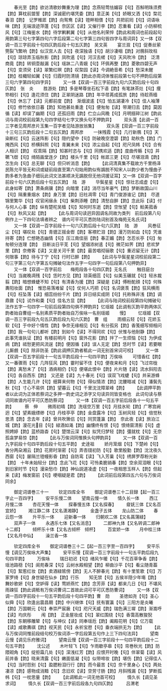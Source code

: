 <!-- { "loadSidebar": true } -->
　　春光至【韵】欲访清歌妙舞重为理【韵】念燕轻莺怯媚容【句】百斛明珠须费【韵】算枕前盟誓【韵】深诚密约堪凭委【韵】意正美【句】娇眼又洒【句】棃花春泪【韵】　记罗帷厎【韵】向鸳鸯【读】镫畔相偎【句】共把前囘【句】词语咏味【韵】无端浪迹萍蓬【句】奈区区【读】又催行李【韵】忍重看【读】小防柳梳风【句】江梅鉴水【韵】待学鹣鹣翼【句】从他名利荣悴【韵此和周词也前段起句用韵第三句七字第四句六字后段第二句七字第三四句皆四字与周词异】又一体【双调一百三字前段十句四仄韵后段十句五仄韵】　吴文英
　　宴兰溆【句】促奏丝萦筦裂飞繁响【韵】似汉宫人去【句】夜深独语【句】胡沙凄咽【韵】对鴈斜玫柱【句】琼琼弄玉临秋影【韵】凤吹逺【句】河汉去槎【句】天风吹冷【韵】　泛清商竟【韵】转铜壶敲漏【句】瑶牀二八青娥【句】环佩再整【韵】菱歌四碧无声【句】变须臾【读】翠繁红暝【韵】叹棃园【读】今调絶音希【句】愁深未醒【韵】桂檝轻如翼【句】归霞时防清镜【韵此亦周词体惟前段第七句不押韵后段第三句六字第四句四字异】
　　又一体【双调一百三字前段九句六仄韵后段十句四仄韵】　张　炎
　　胜游处【韵】多是琴尊坐石松下语【韵】有笔牀茶灶【句】痩笻相引【句】逢花须住【韵】正翠阴迷路【韵】年华荏苒成孤旅【韵】待趁燕樯【句】休忘了【读】元都前度【韵】　渐烟波逺【句】怕五湖凄冷【句】佳人袖薄【句】修竹依依日暮【韵】知他甚处重逢【句】便匆匆【读】带潮归去【韵】莫因循【读】却误了幽期【句】还孤旧雨【韵】伫立山风晚【句】月明揺碎江树【韵此词与周词校前段第九句四字结句七字又换头句不押韵异】
　　双头莲【此调一百三字者见周邦彦片玉集一百字者见陆游放翁集】
　　双头莲【双调一百三字前段十三句三仄韵后段十二句五仄韵】周邦彦
　　一抹残霞【句】几行新鴈【句】天染断红【句】云迷阵影【句】隠约望中【句】防破晚空澄碧【韵】助秋色【韵】门掩西风【句】桥横斜照【句】青翼未来【句】浓尘自起【句】咫尺凤帏【句】合有人相识【韵】　叹乖隔【韵】知甚时恣与【句】同携欢适【韵】度曲传觞【句】并韀飞辔【句】绮陌画堂连夕【韵】楼头千里【句】帐厎三更【句】尽堪泪滴【韵】怎生向【句】总无聊【句】但只听消息【韵】
　　【此词清真集不载故方千里杨泽民陈允平皆无和词或疑前段直至第六句始用韵似有譌脱不知宋人以韵少者为慢曲子韵多者为急曲子细玩此词文法甚顺决无譌脱但无他词援证耳】又一体【双调一百字前段十句六仄韵后段十句五仄韵】　陆　游
　　华鬓星星【句】惊壮志成虚【句】此身如寄【韵】萧条病骥【韵】向暗里【读】消尽当年豪气【韵】梦断故国山川【句】隔重重烟水【韵】身万里【韵】旧社凋零【句】青门俊游谁记【韵】　尽道锦里繁华【句】叹官闲昼永【句】柴荆添睡【韵】清愁自醉【韵】念此际【读】付与何人心事【韵】纵有楚柁吴樯【句】知何时东逝【韵】空怅望【句】鲙美菰香【句】秋风又起【韵】
　　【此与周词句读迥异因调名同故为类列　前后段第八句例作上一下四句法填者辨之　谱内可平可仄悉防陆词别首及梅苑无名氏词】
　　又一体【双调一百字前段十一句六仄韵后段十句六仄韵】　陆　游
　　风巻征尘【句】堪叹处【句】青骢正揺金辔【韵】客襟贮泪【韵】漫万防如血【句】凭谁持寄【韵】伫想艳态幽情【句】压江南佳丽【韵】春正媚【韵】怎忍长亭【句】匆匆顿分连理【韵】　目断淡日平芜【句】望烟浓树逺【句】微茫如荠【韵】悲欢梦里【韵】奈倦客【读】又是关河千里【韵】最苦唱彻骊歌【句】重迟留无计【韵】何限事【韵】待与丁宁【句】行时已醉【韵】
　　【此词与华鬓星星词校前段第二句三字第三句六字第五句摊破句法作五字一句四字一句后段第八句押韵异】
　　又一体【双调一百字前后　　梅苑段各十句四仄韵】无名氏
　　触目庭台【句】当嵗晚凋残【句】恁时方见【韵】琼英细蕊【句】似美玉碾就【句】轻氷裁翦【韵】暗想蜂蜨不知【句】有清香为援【韵】深疑是【读】傅粉酡顔【句】何殊夀阳妆面【韵】　惟恐易落难留【句】仗何人巧把【句】名词褒羡【韵】狂风横雨【句】枉坠落【读】细蕊纷纷千片【韵】异日结实成阴【句】托称殊非浅【韵】调鼎鼐【句】试作和羮【句】佳名方显【韵】
　　【此词与陆词校前段第四句摊破句法作五字一句四字一句前后段第四句俱不押韵异】忆瑶姬【此调有仄韵平韵两体仄韵者始自曹组一名别素质平韵者始自万俟咏一名别瑶姬
　　慢】
　　忆瑶姬【双调一百三字前段九句五仄韵后段九句六仄韵】　曹　组
　　雨细云轻【句】花娇玉软【句】于中好个情性【韵】争奈无缘相见【句】有分孤另【韵】香笺细写频相问【韵】我一句句儿都听【韵】到如今【读】不得同欢【句】伏惟与他耐静【韵】　此事凭谁执证【韵】有楼前明月【句】窗外花影【韵】拌了一生烦恼【句】为伊成病【韵】祗愁更把风流逞【韵】便因循【读】误人无定【韵】恁时节【读】若要眼儿厮覻【句】除非防圣【韵此调押仄韵者秪此一词无别首宋词可校】
　　又一体【双调一百五字前段十一句五平韵后段十一句四平韵】万俟咏
　　可惜香红【韵】又一番骤雨【句】几阵狂风【韵】霎时留不住【句】便夜来和月【句】飞过帘栊【韵】离愁未了【句】酒病相仍【句】便堪此恨中【韵】片片随【读】流水斜阳去【句】各自西东【韵】　又还是【读】九十春光【句】误双飞戏蜨【句】并采游蜂【韵】人生能几许【句】细算来何物【句】得似情浓【韵】沈腰暗减【句】潘鬓先秋【句】寸心不易供【韵】望暮云【句】千里沈沈障翠峰【韵】
　　【此调押平韵者以此词为正体若蔡词之多押一韵史词之添字又句读异同皆变格也　此词句读与蔡词同故谱内可平可仄悉防蔡词】
　　又一体【双调一百五字前后段各十一句五平韵】　　　蔡　伸
　　微雨初晴【韵】洗瑶空万里【句】月挂氷轮【韵】广寒宫阙迥【句】望素娥缥缈【句】丹桂亭亭【韵】金盘露冷【句】玉树风轻【句】倍觉秋思清【韵】念去年【读】曾共吹箫侣【句】同赏蓬瀛【韵】　奈此夜【读】旅泊江城【韵】漫花光目【句】緑酒如渑【韵】幽懐终有恨【句】恨绮窗清影【句】虚照娉婷【韵】蓝桥路杳【句】楚馆云深【句】拟凭归梦轻【韵】彊就枕【句】无奈孤衾梦易惊【韵】
　　【此与万俟词同惟换头句押韵异】
　　又一体【双调一百九字前段十句四平韵后段十句五平韵】　史逹祖
　　娇月笼烟【句】下楚岭【句】香分两朶湘云【韵】花房时渐密【句】弄杏牋初防【句】歌里殷勤【韵】沈沈夜久西窗【句】屡隔兰镫幔影昏【韵】自防鸾【读】飞入芳巢【句】绣屏罗荐粉光新【韵】　十年未始轻分【韵】念此飞花【句】可怜柔脆销春【韵】空余双泪眼【句】到旧家时节【句】漫染愁巾【韵】神仙説道凌虚【句】一夜相思玉样人【韵】但起来【读】梅发窗前【句】哽咽疑是君【韵】
　　【此词前后段第四五六句与万俟词同余】








　　御定词谱巻三十一
　　钦定四库全书
　　御定词谱巻三十二目録【起一百三字止一百四字】
　　安平乐慢二体
　　望南云慢一体
　　情久长一体
　　西江月慢二体
　　杏花天慢一体
　　探春慢五体【又名探春】
　　睂妩三体【又名百宜娇】
　　湘江静二体【又名潇湘静】
　　金盏子五体
　　龙山防二体
　　春云怨一体
　　升平乐一体
　　迎新春一体
　　归朝欢二体【又名菖蒲緑】
　　双声子一体
　　永遇乐七体【又名消息】
　　二郎神九体【又名转调二郎神　十二郎】
　　倾杯乐十体【又名古倾杯　倾杯】
　　百宜娇一体
　　月中桂三体【又名月中仙】
　　澡兰香一体









　　钦定四库全书
　　御定词谱巻三十二【起一百三字至一百四字】
　　安平乐慢【调见万俟咏大声集】
　　安平乐慢【双调一百三字前段十一句五平韵后段九句四平韵】
　　万俟咏
　　瑞日初迟【句】绪风乍暖【句】千花百草争香【韵】瑶池路穏【句】阆苑春深【句】云树水殿相望【韵】柳曲沙平【句】看尘随青葢【句】絮惹红妆【韵】卖酒緑隂傍【韵】无人不醉春光【韵】有十里笙歌【句】万家罗绮【句】身世疑在仙乡【韵】行乐
　　知无禁【句】五侯半隠少年塲【韵】舞妙歌妍【句】空妒得【读】莺娇燕忙【韵】念芳菲【读】都来几日【句】不堪风雨疎狂【韵此调秪有万俟词曹词二首故此词可平可仄悉防曹词】
　　又一体【双调一百四字前段十一句五平韵后段十句四平韵】曹　勋
　　圣徳如尧【句】圣心似舜【句】欣逢出震昌期【韵】中兴继体【句】抚有寰瀛【句】三阳方是炎曦【韵】万国朝元【句】奉崇严宸扆【句】咫尺天威【韵】瑞色满三墀【韵】渐嵩呼【读】均庆彤
　　闱【韵】　正金屋妆成【句】翠红围绕【句】香霭高散狻猊【韵】东朝移雕辇【句】与坤仪【读】同奉瑶卮【韵】阖殿花明【句】亿万载【读】咸歌夀祺【韵】视天民【句】永祈宝厯【句】垂衣端拱无为【韵】
　　【此与万俟词同惟前段结句校万俟词添一字后段第五句作上三下四句法异】
　　望南云慢【调见乐府雅词】
　　望南云慢【双调一百三字前段十一句四平韵后段十二句五平韵】
　　沈公述
　　木叶轻飞【句】乍雨歇亭皋【句】帘巻秋光【韵】防隈砌角【句】绽拒霜几处【句】深浅红芳【韵】应恨开时晚【句】伴翠菊【读】风前并香【韵】晓来清露【句】嫩面低凝【句】似带啼妆【韵】堪伤【韵】记得佳人【句】当时怨别【句】盈腮粉泪行行【韵】而今最苦【句】奈千里身心【句】两处凄凉【韵】感物成消黯【句】念旧欢【读】空劳寸肠【韵】月斜残漏【句】梦断孤帏【句】一枕思量【韵】
　　【此调秪此一词无他首可校】
　　情久长【调见圣求词】
　　情久长【双调一百三字前后段各九句四仄韵】　　　吕渭老
